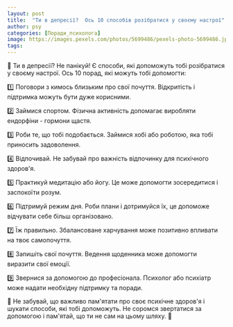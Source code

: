 ```yaml
---
layout: post
title:  "Ти в депресії?  Ось 10 способів розібратися у своєму настрої"
author: psy
categories: [Поради_психолога]
image: https://images.pexels.com/photos/5699486/pexels-photo-5699486.jpeg?auto=compress&cs=tinysrgb&fit=crop&h=627&w=1200
tags: 
---
```


🌟 Ти в депресії? Не панікуй! Є способи, які допоможуть тобі розібратися у своєму настрої. Ось 10 порад, які можуть тобі допомогти:

1️⃣ Поговори з кимось близьким про свої почуття. Відкритість і підтримка можуть бути дуже корисними.

2️⃣ Займися спортом. Фізична активність допомагає виробляти ендорфіни - гормони щастя.

3️⃣ Роби те, що тобі подобається. Займися хобі або роботою, яка тобі приносить задоволення.

4️⃣ Відпочивай. Не забувай про важність відпочинку для психічного здоров'я.

5️⃣ Практикуй медитацію або йогу. Це може допомогти зосередитися і заспокоїти розум.

6️⃣ Підтримуй режим дня. Роби плани і дотримуйся їх, це допоможе відчувати себе більш організовано.

7️⃣ Їж правильно. Збалансоване харчування може позитивно впливати на твоє самопочуття.

8️⃣ Запишіть свої почуття. Ведення щоденника може допомогти виразити свої емоції.

9️⃣ Звернися за допомогою до професіонала. Психолог або психіатр може надати необхідну підтримку та поради.

🌈 Не забувай, що важливо пам'ятати про своє психічне здоров'я і шукати способи, які тобі допоможуть. Не соромся звертатися за допомогою і пам'ятай, що ти не сам на цьому шляху. 🌺


